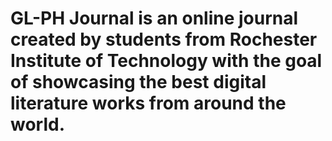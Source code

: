 # GL-PH Journal is an online journal created by students from Rochester Institute of Technology with the goal of showcasing the best digital literature works from around the world.
